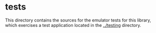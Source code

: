 # tests

This directory contains the sources for the emulator tests for this library,
which exercises a test application located in the [../testing](../testing)
directory.
